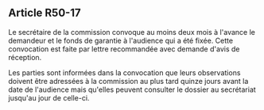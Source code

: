 Article R50-17
----
Le secrétaire de la commission convoque au moins deux mois à l'avance le
demandeur et le fonds de garantie à l'audience qui a été fixée. Cette
convocation est faite par lettre recommandée avec demande d'avis de réception.

Les parties sont informées dans la convocation que leurs observations doivent
être adressées à la commission au plus tard quinze jours avant la date de
l'audience mais qu'elles peuvent consulter le dossier au secrétariat jusqu'au
jour de celle-ci.
